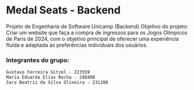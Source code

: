 # Medal Seats - Backend
Projeto de Engenharia de Software Unicamp (Backend)
Objetivo do projeto: Criar um website que faça a compra de ingressos para os Jogos Olímpicos de Paris de 2024, com o objetivo principal de oferecer uma experiência fluida e adaptada às preferências individuais dos usuários.

### Integrantes do grupo:
    Gustavo Ferreira Gitzel - 223559
    Maria Eduarda Elias Rocha - 248408
    Sara Beatriz da Silva Oliveira - 231288
